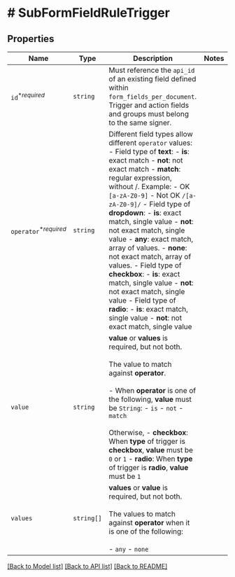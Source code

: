 # # SubFormFieldRuleTrigger



## Properties

Name | Type | Description | Notes
------------ | ------------- | ------------- | -------------
| `id`<sup>*_required_</sup> | ```string``` |  Must reference the `api_id` of an existing field defined within `form_fields_per_document`. Trigger and action fields and groups must belong to the same signer.  |  |
| `operator`<sup>*_required_</sup> | ```string``` |  Different field types allow different `operator` values: - Field type of **text**:   - **is**: exact match   - **not**: not exact match   - **match**: regular expression, without /. Example:     - OK `[a-zA-Z0-9]`     - Not OK `/[a-zA-Z0-9]/` - Field type of **dropdown**:   - **is**: exact match, single value   - **not**: not exact match, single value   - **any**: exact match, array of values.   - **none**: not exact match, array of values. - Field type of **checkbox**:   - **is**: exact match, single value   - **not**: not exact match, single value - Field type of **radio**:   - **is**: exact match, single value   - **not**: not exact match, single value  |  |
| `value` | ```string``` |  **value** or **values** is required, but not both.<br><br>The value to match against **operator**.<br><br>- When **operator** is one of the following, **value** must be `String`:   - `is`   - `not`   - `match`<br><br>Otherwise, - **checkbox**: When **type** of trigger is **checkbox**, **value** must be `0` or `1` - **radio**: When **type** of trigger is **radio**, **value** must be `1`  |  |
| `values` | ```string[]``` |  **values** or **value** is required, but not both.<br><br>The values to match against **operator** when it is one of the following:<br><br>- `any` - `none`  |  |

[[Back to Model list]](../../README.md#models) [[Back to API list]](../../README.md#endpoints) [[Back to README]](../../README.md)
